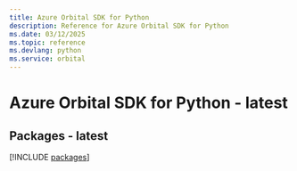 ```yaml
---
title: Azure Orbital SDK for Python
description: Reference for Azure Orbital SDK for Python
ms.date: 03/12/2025
ms.topic: reference
ms.devlang: python
ms.service: orbital
---
```

# Azure Orbital SDK for Python - latest
## Packages - latest
[!INCLUDE [packages](orbital-index.md)]